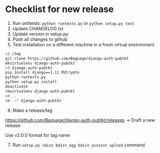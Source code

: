 # Checklist for new release

1. Run unittests: `python runtests.py` or `python setup.py test`
2. Update CHANGELOG.txt
3. Update version in setup.py
4. Push all changes to github
5. Test installation on a different machine in a fresh virtual environment
```bash
cd /tmp
git clone https://github.com/Baguage/django-auth-pubtkt
mkvirtualenv django-auth-pubtkt
cd django-auth-pubtkt
pip install django==1.11 M2Crypto
python runtests.py
python setup.py install
deactivate
rmvirtualenv django-auth-pubtkt
cd ..
rm -rf django-auth-pubtkt
```
6. Make a release/tag

https://github.com/Baguage/django-auth-pubtkt/releases -> Draft a new release

Use v2.0.0 format for tag name

7. Run `setup.py sdist bdist_egg bdist_wininst upload` command